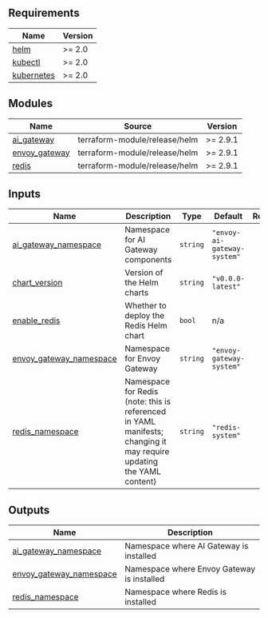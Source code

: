 ## Requirements

| Name | Version |
|------|---------|
| <a name="requirement_helm"></a> [helm](#requirement\_helm) | >= 2.0 |
| <a name="requirement_kubectl"></a> [kubectl](#requirement\_kubectl) | >= 2.0 |
| <a name="requirement_kubernetes"></a> [kubernetes](#requirement\_kubernetes) | >= 2.0 |


## Modules

| Name | Source | Version |
|------|--------|---------|
| <a name="module_ai_gateway"></a> [ai\_gateway](#module\_ai\_gateway) | terraform-module/release/helm | >= 2.9.1 |
| <a name="module_envoy_gateway"></a> [envoy\_gateway](#module\_envoy\_gateway) | terraform-module/release/helm | >= 2.9.1 |
| <a name="module_redis"></a> [redis](#module\_redis) | terraform-module/release/helm | >= 2.9.1 |


## Inputs

| Name | Description | Type | Default | Required |
|------|-------------|------|---------|:--------:|
| <a name="input_ai_gateway_namespace"></a> [ai\_gateway\_namespace](#input\_ai\_gateway\_namespace) | Namespace for AI Gateway components | `string` | `"envoy-ai-gateway-system"` | no |
| <a name="input_chart_version"></a> [chart\_version](#input\_chart\_version) | Version of the Helm charts | `string` | `"v0.0.0-latest"` | no |
| <a name="input_enable_redis"></a> [enable\_redis](#input\_enable\_redis) | Whether to deploy the Redis Helm chart | `bool` | n/a | yes |
| <a name="input_envoy_gateway_namespace"></a> [envoy\_gateway\_namespace](#input\_envoy\_gateway\_namespace) | Namespace for Envoy Gateway | `string` | `"envoy-gateway-system"` | no |
| <a name="input_redis_namespace"></a> [redis\_namespace](#input\_redis\_namespace) | Namespace for Redis (note: this is referenced in YAML manifests; changing it may require updating the YAML content) | `string` | `"redis-system"` | no |

## Outputs

| Name | Description |
|------|-------------|
| <a name="output_ai_gateway_namespace"></a> [ai\_gateway\_namespace](#output\_ai\_gateway\_namespace) | Namespace where AI Gateway is installed |
| <a name="output_envoy_gateway_namespace"></a> [envoy\_gateway\_namespace](#output\_envoy\_gateway\_namespace) | Namespace where Envoy Gateway is installed |
| <a name="output_redis_namespace"></a> [redis\_namespace](#output\_redis\_namespace) | Namespace where Redis is installed |

